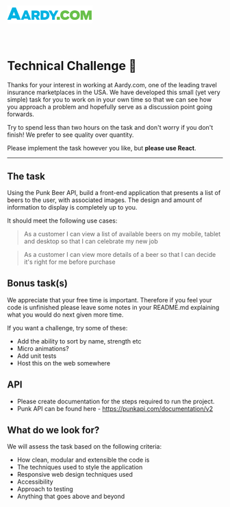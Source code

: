 
<img src="img/aardy-logo.png" alt="drawing" width="200" style="margin-bottom:40px"/>

# Technical Challenge 🍺

Thanks for your interest in working at Aardy.com, one of the leading travel insurance marketplaces in the USA. We have developed this small (yet very simple) task for you to work on in your own time so that we can see how you approach a problem and hopefully serve as a discussion point going forwards.

Try to spend less than two hours on the task and don't worry if you don't finish! We prefer to see quality over quantity.

Please implement the task however you like, but **please use React**.

----

## The task

Using the Punk Beer API, build a front-end application that presents a list of beers to the user, with associated images. The design and amount of information to display is completely up to you.

It should meet the following use cases:

> As a customer I can view a list of available beers on my mobile, tablet and desktop so that I can celebrate my new job

> As a customer I can view more details of a beer so that I can decide it's right for me before purchase

## Bonus task(s)

We appreciate that your free time is important. Therefore if you feel your code is unfinished please leave some notes in your README.md explaining what you would do next given more time.

If you want a challenge, try some of these:

- Add the ability to sort by name, strength etc
- Micro animations?
- Add unit tests
- Host this on the web somewhere

## API

- Please create documentation for the steps required to run the project.
- Punk API can be found here - https://punkapi.com/documentation/v2

## What do we look for?

We will assess the task based on the following criteria:

- How clean, modular and extensible the code is
- The techniques used to style the application
- Responsive web design techniques used
- Accessibility
- Approach to testing
- Anything that goes above and beyond